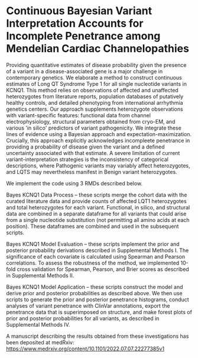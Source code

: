 # Continuous Bayesian Variant Interpretation Accounts for Incomplete Penetrance among Mendelian Cardiac Channelopathies

Providing quantitative estimates of disease probability given the presence of a variant in a disease-associated gene is a major challenge in contemporary genetics. We elaborate a method to construct continuous estimates of Long QT Syndrome Type 1 for all single nucleotide variants in KCNQ1.
This method relies on observations of affected and unaffected heterozygotes from literature reports, population databases of putatively healthy controls, and detailed phenotyping from international arrhythmia genetics centers.
Our approach supplements heterozygote observations with variant-specific features: functional data from channel electrophysiology, structural parameters obtained from cryo-EM, and various 'in silico' predictors of variant pathogenicity. 
We integrate these lines of evidence using a Bayesian approach and expectation-maximization. 
Crucially, this approach explicitly acknowledges incompleete penetrance in providing a probability of disease given the variant and a defined uncertainty associated with that estimate. A severe limitation of current variant-interpretation strategies is the inconsistency of categorical descriptions, where Pathogenic variants may variably affect heterozygotes, and LQTS may nevertheless manifest in Benign variant heterozygotes. 

We implement the code using 3 RMDs described below. 

Bayes KCNQ1 Data Process – these scripts merge the cohort data with the curated literature data and provide counts of affected LQT1 heterozygotes and total heterozygotes for each variant. Functional, in silico, and structural data are combined in a separate dataframe for all variants that could arise from a single nucleotide substitution (not permitting all amino acids at each position). These dataframes are combined and used in the subsequent scripts.

Bayes KCNQ1 Model Evaluation – these scripts implement the prior and posterior probability derivations described in Supplemental Methods I. The significance of each covariate is calculated using Spearman and Pearson correlations. To assess the robustness of the method, we implemented 10-fold cross validation for Spearman, Pearson, and Brier scores as described in Supplemental Methods II. 

Bayes KCNQ1 Model Application – these scripts construct the model and derive prior and posterior probabilities as described above. We then use scripts to generate the prior and posterior penetrance histograms, conduct analyses of variant penetrance with ClinVar annotations, export the penetrance data that is superimposed on structure, and make forest plots of prior and posterior probabilities for all variants, as described in Supplemental Methods IV. 


A manuscript describing the results obtained from these investigations has been deposited at medRxiv: https://www.medrxiv.org/content/10.1101/2022.07.07.22277385v1
